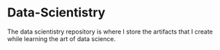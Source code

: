 # Data-Scientistry
The data scientistry repository is where I store the artifacts that I create while learning the art of data science.
